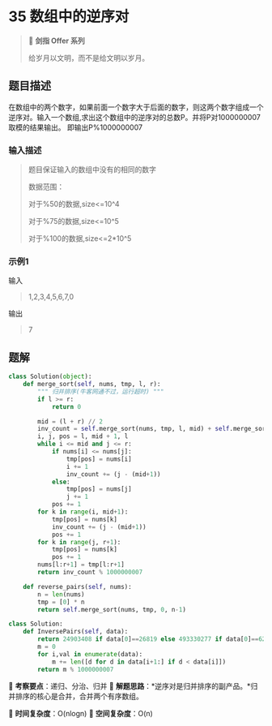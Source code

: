 # 35 数组中的逆序对

> 🌟 **剑指 Offer 系列**
>
> 给岁月以文明，而不是给文明以岁月。

## 题目描述

在数组中的两个数字，如果前面一个数字大于后面的数字，则这两个数字组成一个逆序对。输入一个数组,求出这个数组中的逆序对的总数P。并将P对1000000007取模的结果输出。 即输出P%1000000007

### 输入描述

> 题目保证输入的数组中没有的相同的数字
>
> 数据范围：
>
> ​对于%50的数据,size<=10^4
>
> ​对于%75的数据,size<=10^5
>
> ​对于%100的数据,size<=2*10^5

### 示例1

输入
> 1,2,3,4,5,6,7,0

输出

> 7

## 题解

```python
class Solution(object):
    def merge_sort(self, nums, tmp, l, r):
        """ 归并排序(牛客网通不过，运行超时) """
        if l >= r:
            return 0

        mid = (l + r) // 2
        inv_count = self.merge_sort(nums, tmp, l, mid) + self.merge_sort(nums, tmp, mid+1, r)
        i, j, pos = l, mid + 1, l
        while i <= mid and j <= r:
            if nums[i] <= nums[j]:
                tmp[pos] = nums[i]
                i += 1
                inv_count += (j - (mid+1))
            else:
                tmp[pos] = nums[j]
                j += 1
            pos += 1
        for k in range(i, mid+1):
            tmp[pos] = nums[k]
            inv_count += (j - (mid+1))
            pos += 1
        for k in range(j, r+1):
            tmp[pos] = nums[k]
            pos += 1
        nums[l:r+1] = tmp[l:r+1]
        return inv_count % 1000000007

    def reverse_pairs(self, nums):
        n = len(nums)
        tmp = [0] * n
        return self.merge_sort(nums, tmp, 0, n-1)
```

```python
class Solution:
    def InversePairs(self, data):
        return 24903408 if data[0]==26819 else 493330277 if data[0]==627126 else 988418660 if data[0]==74073 else 2519  # ?
        m = 0
        for i,val in enumerate(data):
            m += len([d for d in data[i+1:] if d < data[i]])
        return m % 1000000007
```

🍥 **考察要点**：递归、分治、归并
🍬 **解题思路**：*逆序对是归并排序的副产品。*归并排序的核心是合并，合并两个有序数组。

🍉 **时间复杂度**：O(nlogn)
🍭 **空间复杂度**：O(n)

